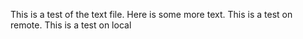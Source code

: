 This is a test of the text file.
Here is some more text.
This is a test on remote.
This is a test on local